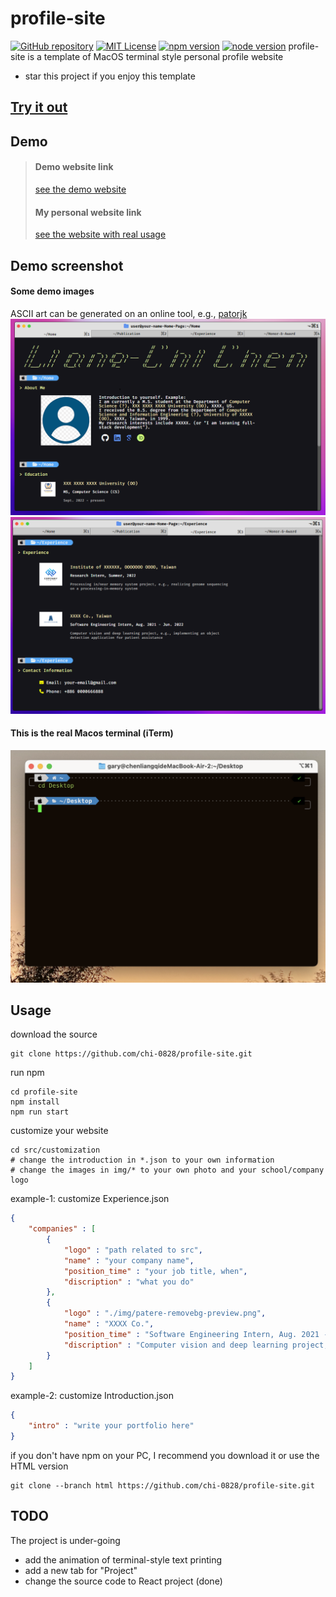 # profile-site
[![GitHub repository](https://img.shields.io/badge/GitHub-chi--0828%2Fprofile--site-blue.svg)](https://github.com/chi-0828/profile-site)
[![MIT License](https://img.shields.io/npm/l/express.svg?maxAge=2592000)](LICENSE)
[![npm version](https://img.shields.io/badge/npm-9.5.1-yellow)](https://docs.npmjs.com/)
[![node version](https://img.shields.io/badge/node-18.16.1-yellow)](https://nodejs.org/en)
profile-site is a template of MacOS terminal style personal profile website

- star this project if you enjoy this template

## [Try it out](#usage)

## Demo 
> #### Demo website link
> [see the demo website](https://chi-0828.github.io/profile-site/)
> #### My personal website link
> [see the website with real usage](https://lcchen.me)

## Demo screenshot
#### Some demo images
ASCII art can be generated on an online tool, e.g., [patorjk](https://patorjk.com/software/taag/#p=display&f=Graffiti&t=Type%20Something%20)
![image](src/img/demo.png)
![image](src/img/demo2.png)
#### This is the real Macos terminal (iTerm)
![image](src/img/terminal.png)

## Usage
download the source
``` shell
git clone https://github.com/chi-0828/profile-site.git
```
run npm
``` shell
cd profile-site
npm install
npm run start
```
customize your website
``` shell
cd src/customization
# change the introduction in *.json to your own information
# change the images in img/* to your own photo and your school/company logo
```
example-1: customize Experience.json
``` json
{
    "companies" : [
        {
            "logo" : "path related to src",
            "name" : "your company name",
            "position_time" : "your job title, when",
            "discription" : "what you do"
        },
        {
            "logo" : "./img/patere-removebg-preview.png",
            "name" : "XXXX Co.",
            "position_time" : "Software Engineering Intern, Aug. 2021 - Jun. 2022",
            "discription" : "Computer vision and deep learning project, e.g., implementing an object detection application for patient assistance"
        }
    ]
}
```
example-2: customize Introduction.json
``` json
{
    "intro" : "write your portfolio here"
}
```
if you don't have npm on your PC, I recommend you download it or use the HTML version
``` shell
git clone --branch html https://github.com/chi-0828/profile-site.git
```

## TODO
The project is under-going
- add the animation of terminal-style text printing
- add a new tab for "Project"
- change the source code to React project (done)
